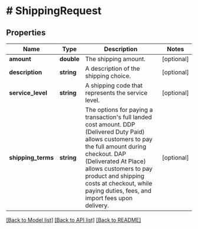 # # ShippingRequest

## Properties

Name | Type | Description | Notes
------------ | ------------- | ------------- | -------------
**amount** | **double** | The shipping amount. | [optional] 
**description** | **string** | A description of the shipping choice. | [optional] 
**service_level** | **string** | A shipping code that represents the service level. | [optional] 
**shipping_terms** | **string** | The options for paying a transaction&#39;s full landed cost amount. DDP (Delivered Duty Paid) allows customers to pay the full amount during checkout. DAP (Deliverated At Place) allows customers to pay product and shipping costs at checkout, while paying duties, fees, and import fees upon delivery. | [optional] 

[[Back to Model list]](../../README.md#documentation-for-models) [[Back to API list]](../../README.md#documentation-for-api-endpoints) [[Back to README]](../../README.md)


